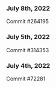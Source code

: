 ### July 8th, 2022

Commit #264195

### July 5th, 2022

Commit #314353


### July 4th, 2022

Commit #72281
